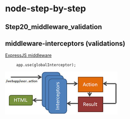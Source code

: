 node-step-by-step
=================


## Step20_middleware_validation


## middleware-interceptors (validations)

<a href="http://expressjs.com/3x/api.html#middleware">
    ExpressJS middleware   
</a> 


		 app.use(globalInterceptor);


<img src="public/images/interceptors.jpg" alt="">

 







